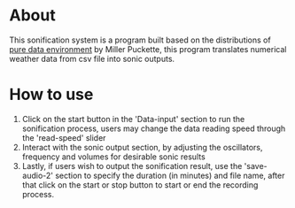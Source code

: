 # About
This sonification system is a program built based on the distributions of [pure data environment](http://msp.ucsd.edu/software.html) by Miller Puckette, this program translates numerical weather data from csv file into sonic outputs.

# How to use
1. Click on the start button in the 'Data-input' section to run the sonification process, users may change the data reading speed through the 'read-speed' slider
2. Interact with the sonic output section, by adjusting the oscillators, frequency and volumes for desirable sonic results
3. Lastly, if users wish to output the sonification result, use the 'save-audio-2' section to specify the duration (in minutes) and file name, after that click on the start or stop button to start or end the recording process.


